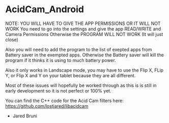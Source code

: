 # AcidCam_Android

NOTE: YOU WILL HAVE TO GIVE THE APP PERMISSIONS OR IT WILL NOT WORK
You need to go into the settings and give the app READ/WRITE and Camera Permissions
Otherwise the PROGRAM WILL NOT WORK (It will just close)

Also you will need to add the program to the list of exepted apps from Battery saver
in the exempted apps. Otherwise the Battery saver will kill the program if it thinks it is
using to much battery power.

Also it only works in Landscape mode, you may have to use the Flip X, FLip Y, or Flip X and Y
on your tablet because they are all different.

Most of these issues will hopefully be worked through as
this is is still in early development so it is not perfect or 100% yet.

You can find the C++ code for the Acid Cam filters here: https://github.com/lostjared/libacidcam

- Jared Bruni

